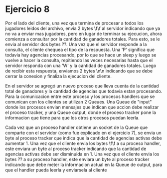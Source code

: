# Ejercicio 8

Por el lado del cliente, una vez que termina de procesar a todos los jugadores leidos del archivo, envia 2 bytes \f\f al servidor indicando que ya no va a enviar mas jugadores, pero en lugar de terminar su ejecucion, ahora comienza a consultar por la cantidad de ganadores totales. Para esto, se le envia al servidor dos bytes ??. Una vez que el servidor responde a la consulta, el cliente chequea el tipo de la respuesta. Una 'P' significa que todavia hay agencias procesando, por lo que se hace un sleep y luego se vuelve a hacer la consulta, repitiendo las veces necesarias hasta que el servidor responda con una 'W' y la cantidad de ganadores totales. Luego de recibir esta respuesta, enviamos 2 bytes \n\n indicando que se debe cerrar la conexion y finaliza la ejecucion del cliente.

En el servidor se agregó un nuevo proceso que lleva cuenta de la cantidad total de ganadores y la cantidad de agencias que todavia estan procesando. Para la comunicacion entre este proceso y los procesos handlers que se comunican con los clientes se utilizan 2 Queues. Una Queue de "input" donde los procesos envian mensajes que indican que accion debe realizar el proceso tracker, y una Queue output, donde el proceso tracker pone la informacion que tiene para que los otros procesos puedan leerla.

Cada vez que un proceso handler obtiene un socket de la Queue que comparte con el servidor (como fue explicado en el ejercicio 7), se envia un byte al proceso tracker que indica que la cantidad de agencias activas debe aumentar 1.
Una vez que el cliente envia los bytes \f\f a su proceso handler, este enviara un byte al proceso tracker indicando que la cantidad de agencias activas debe ser disminuida en 1. Una vez que el cliente envia los bytes ?? a su proceso handler, este enviara un byte al proceso tracker indicando que debe meter la informacion actual en la Queue de output, para que el handler pueda leerla y enviarsela al cliente